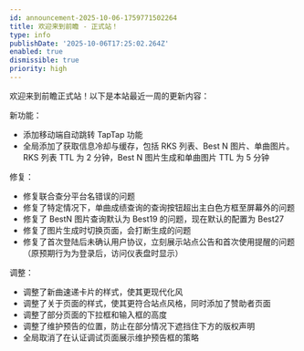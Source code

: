 ```yaml
---
id: announcement-2025-10-06-1759771502264
title: 欢迎来到前瞻 - 正式站！
type: info
publishDate: '2025-10-06T17:25:02.264Z'
enabled: true
dismissible: true
priority: high
---
```


欢迎来到前瞻正式站！以下是本站最近一周的更新内容：

新功能：
 - 添加移动端自动跳转 TapTap 功能
 - 全局添加了获取信息冷却与缓存，包括 RKS 列表、Best N 图片、单曲图片。RKS 列表 TTL 为 2 分钟，Best N 图片生成和单曲图片 TTL 为 5 分钟

修复：
 - 修复联合查分平台名错误的问题
 - 修复了特定情况下，单曲成绩查询的查询按钮超出主白色方框至屏幕外的问题
 - 修复了 BestN 图片查询默认为 Best19 的问题，现在默认的配置为 Best27
 - 修复了图片生成时切换页面，会打断生成的问题
 - 修复了首次登陆后未确认用户协议，立刻展示站点公告和首次使用提醒的问题（原预期行为为登录后，访问仪表盘时显示）

调整：
 - 调整了新曲速递卡片的样式，使其更现代化风
 - 调整了关于页面的样式，使其更符合站点风格，同时添加了赞助者页面
 - 调整了部分页面的下拉框和输入框的高度
 - 调整了维护预告的位置，防止在部分情况下遮挡住下方的版权声明
 - 全局取消了在认证调试页面展示维护预告框的策略
